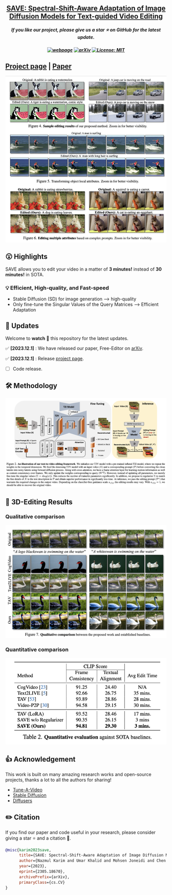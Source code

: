 <h2 align="center"> <a href="https://github.com/umarkhalidAI/LatentEditor">
SAVE: Spectral-Shift-Aware Adaptation of Image Diffusion Models for Text-guided Video Editing</a></h2>
<h5 align="center"> If you like our project, please give us a star ⭐ on GitHub for the latest update.  </h2>

<h5 align="center">

[![webpage](https://img.shields.io/badge/Webpage-blue)](https://free-editor.github.io/)
[![arXiv](https://img.shields.io/badge/Arxiv-2312.09313-b31b1b.svg?logo=arXiv)](https://arxiv.org/abs/2312.13663)
[![License: MIT](https://img.shields.io/badge/License-MIT-yellow.svg)](https://github.com/nazmul-karim170/SAVE-Text2Video-Diffusion/blob/main/LICENSE) 


</h5>

## [Project page](https://free-editor.github.io/) | [Paper](https://arxiv.org/abs/2312.13663) 


<img src="asset/Results.png"/>

## 😮 Highlights

SAVE allows you to edit your video in a matter of **3 minutes!** instead of **30 minutes!** in SOTA. 



### 💡 Efficient, High-quality, and Fast-speed
- Stable Diffusion (SD) for image generation   -->   high-quality
- Only fine-tune the Singular Values of the Query Matrices  --> Efficient Adaptation


## 🚩 **Updates**

Welcome to **watch** 👀 this repository for the latest updates.

✅ **[2023.12.1]** : We have released our paper, Free-Editor on [arXiv](https://arxiv.org/abs/2312.13663).

✅ **[2023.12.1]** : Release [project page](https://save-textguidedvideoediting.github.io/).
- [ ] Code release.

## 🛠️ Methodology

<img src="asset/Main.png"/>


## 🚀 3D-Editing Results

### Qualitative comparison

<img src="asset/Compare.png"/>

### Quantitative comparison

<img src="asset/quant_S.png"/>

## 👍 **Acknowledgement**
This work is built on many amazing research works and open-source projects, thanks a lot to all the authors for sharing!
* [Tune-A-Video](https://github.com/showlab/Tune-A-Video)
* [Stable Diffusion](https://github.com/CompVis/stable-diffusion)
* [Diffusers](https://github.com/huggingface/diffusers)

## ✏️ Citation
If you find our paper and code useful in your research, please consider giving a star :star: and a citation :pencil:.

```BibTeX
@misc{karim2023save,
      title={SAVE: Spectral-Shift-Aware Adaptation of Image Diffusion Models for Text-driven Video Editing}, 
      author={Nazmul Karim and Umar Khalid and Mohsen Joneidi and Chen Chen and Nazanin Rahnavard},
      year={2023},
      eprint={2305.18670},
      archivePrefix={arXiv},
      primaryClass={cs.CV}
}
```
<!---->
